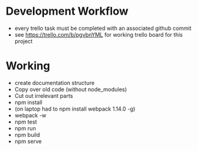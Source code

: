 # Development Workflow


- every trello task must be completed with an associated github commit
- see https://trello.com/b/pgvbnYML for working trello board for this project

# Working
- create documentation structure
- Copy over old code (without node_modules)
- Cut out irrelevant parts
- npm install
- (on laptop had to npm install webpack 1.14.0 -g)
- webpack -w
- npm test
- npm run
- npm build
- npm serve
